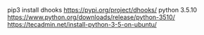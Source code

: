 pip3 install dhooks
https://pypi.org/project/dhooks/
python 3.5.10
https://www.python.org/downloads/release/python-3510/
https://tecadmin.net/install-python-3-5-on-ubuntu/
